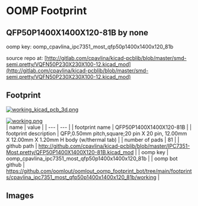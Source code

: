 # OOMP Footprint  
## QFP50P1400X1400X120-81B  by none  
  
oomp key: oomp_cpavlina_ipc7351_most_qfp50p1400x1400x120_81b  
  
source repo at: [http://gitlab.com/cpavlina/kicad-pcblib/blob/master/smd-semi.pretty/VQFN50P230X230X100-12.kicad_mod](http://gitlab.com/cpavlina/kicad-pcblib/blob/master/smd-semi.pretty/VQFN50P230X230X100-12.kicad_mod)  
## Footprint  
  
[![working_kicad_pcb_3d.png](working_kicad_pcb_3d_600.png)](working_kicad_pcb_3d.png)  
  
[![working.png](working_600.png)](working.png)  
| name | value | 
| --- | --- | 
| footprint name | QFP50P1400X1400X120-81B | 
| footprint description | QFP,0.50mm pitch,square;20 pin X 20 pin, 12.00mm X 12.00mm X 1.20mm H body (w/thermal tab) | 
| number of pads | 81 | 
| github path | http://github.com/cpavlina/kicad-pcblib/blob/master/IPC7351-Most.pretty/QFP50P1400X1400X120-81B.kicad_mod | 
| oomp key | oomp_cpavlina_ipc7351_most_qfp50p1400x1400x120_81b | 
| oomp bot github | https://github.com/oomlout/oomlout_oomp_footprint_bot/tree/main/footprints/cpavlina_ipc7351_most_qfp50p1400x1400x120_81b/working | 
## Images  
